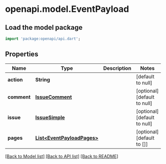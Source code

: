 # openapi.model.EventPayload

## Load the model package
```dart
import 'package:openapi/api.dart';
```

## Properties
Name | Type | Description | Notes
------------ | ------------- | ------------- | -------------
**action** | **String** |  | [default to null]
**comment** | [**IssueComment**](IssueComment.md) |  | [optional] [default to null]
**issue** | [**IssueSimple**](IssueSimple.md) |  | [optional] [default to null]
**pages** | [**List&lt;EventPayloadPages&gt;**](EventPayloadPages.md) |  | [optional] [default to []]

[[Back to Model list]](../README.md#documentation-for-models) [[Back to API list]](../README.md#documentation-for-api-endpoints) [[Back to README]](../README.md)


